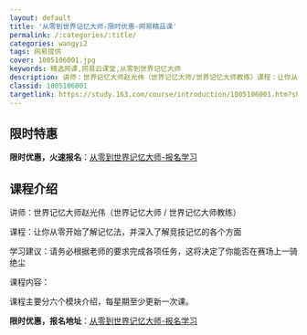 ```yaml
---
layout: default
title: '从零到世界记忆大师-限时优惠-网易精品课'
permalink: /:categories/:title/
categories: wangyi2
tags: 网易提供
cover: 1005106001.jpg
keywords: 精选网课,网易云课堂,从零到世界记忆大师
description: 讲师：世界记忆大师赵光伟（世界记忆大师/世界记忆大师教练）课程：让你从零开始了解记忆法，并深入了解竞技记忆的各个方面学习
classid: 1005106001
targetlink: https://study.163.com/course/introduction/1005106001.htm?share=1&shareId=1025206652&utm_campaign=share&utm_medium=iphoneShare&utm_source=&utm_u=1025206652
---
```


## 限时特惠

**限时优惠，火速报名**：[从零到世界记忆大师-报名学习](https://study.163.com/course/introduction/1005106001.htm?share=1&shareId=1025206652&utm_campaign=share&utm_medium=iphoneShare&utm_source=&utm_u=1025206652)

## 课程介绍

讲师：世界记忆大师赵光伟（世界记忆大师 / 世界记忆大师教练）



课程：让你从零开始了解记忆法，并深入了解竞技记忆的各个方面



学习建议：请务必根据老师的要求完成各项任务，这将决定了你能否在赛场上一骑绝尘



课程内容：

课程主要分六个模块介绍，每星期至少更新一次课。

**限时优惠，报名地址**：[从零到世界记忆大师-报名学习](https://study.163.com/course/introduction/1005106001.htm?share=1&shareId=1025206652&utm_campaign=share&utm_medium=iphoneShare&utm_source=&utm_u=1025206652)

